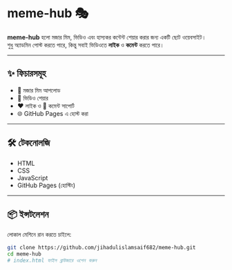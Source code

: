 # meme-hub 🎭

**meme-hub** হলো মজার মিম, ভিডিও এবং হাস্যকর কন্টেন্ট শেয়ার করার জন্য একটি ছোট ওয়েবসাইট।  
শুধু অ্যাডমিন পোস্ট করতে পারে, কিন্তু সবাই ভিডিওতে **লাইক** ও **কমেন্ট** করতে পারে।

---

## ✨ ফিচারসমূহ
- 📸 মজার মিম আপলোড  
- 🎥 ভিডিও শেয়ার  
- ❤️ লাইক ও 💬 কমেন্ট সাপোর্ট  
- 🌐 GitHub Pages এ হোস্ট করা

---

## 🛠 টেকনোলজি
- HTML  
- CSS  
- JavaScript  
- GitHub Pages (হোস্টিং)

---

## 📦 ইন্সটলেশন
লোকাল মেশিনে রান করতে চাইলে:
```bash
git clone https://github.com/jihadulislamsaif682/meme-hub.git
cd meme-hub
# index.html ফাইল ব্রাউজারে ওপেন করুন

